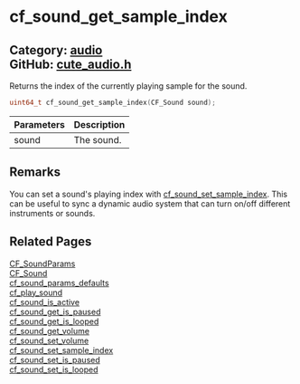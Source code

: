 [](../header.md ':include')

# cf_sound_get_sample_index

Category: [audio](/api_reference?id=audio)  
GitHub: [cute_audio.h](https://github.com/RandyGaul/cute_framework/blob/master/include/cute_audio.h)  
---

Returns the index of the currently playing sample for the sound.

```cpp
uint64_t cf_sound_get_sample_index(CF_Sound sound);
```

Parameters | Description
--- | ---
sound | The sound.

## Remarks

You can set a sound's playing index with [cf_sound_set_sample_index](/audio/cf_sound_set_sample_index.md). This can be useful to sync a dynamic audio system that
can turn on/off different instruments or sounds.

## Related Pages

[CF_SoundParams](/audio/cf_soundparams.md)  
[CF_Sound](/audio/cf_sound.md)  
[cf_sound_params_defaults](/audio/cf_sound_params_defaults.md)  
[cf_play_sound](/audio/cf_play_sound.md)  
[cf_sound_is_active](/audio/cf_sound_is_active.md)  
[cf_sound_get_is_paused](/audio/cf_sound_get_is_paused.md)  
[cf_sound_get_is_looped](/audio/cf_sound_get_is_looped.md)  
[cf_sound_get_volume](/audio/cf_sound_get_volume.md)  
[cf_sound_set_volume](/audio/cf_sound_set_volume.md)  
[cf_sound_set_sample_index](/audio/cf_sound_set_sample_index.md)  
[cf_sound_set_is_paused](/audio/cf_sound_set_is_paused.md)  
[cf_sound_set_is_looped](/audio/cf_sound_set_is_looped.md)  
